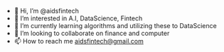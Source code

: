 - 👋 Hi, I’m @aidsfintech
- 👀 I’m interested in A.I, DataScience, Fintech
- 🌱 I’m currently learning algorithms and utilizing these to DataScience
- 💞️ I’m looking to collaborate on finance and computer
- 📫 How to reach me aidsfintech@gmail.com

<!---
aidsfintech/aidsfintech is a ✨ special ✨ repository because its `README.md` (this file) appears on your GitHub profile.
You can click the Preview link to take a look at your changes.
--->
